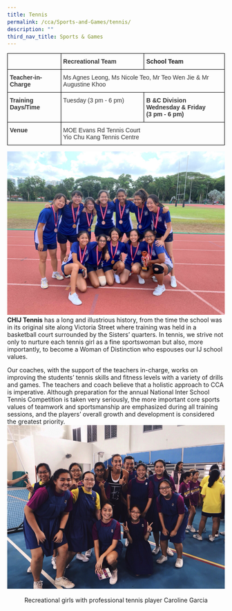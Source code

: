 ```yaml
---
title: Tennis
permalink: /cca/Sports-and-Games/tennis/
description: ""
third_nav_title: Sports & Games
---
```

<style type="text/css">
.tg  {border-collapse:collapse;border-spacing:0;}
.tg td{border-color:black;border-style:solid;border-width:1px;font-family:Arial, sans-serif;font-size:14px;
  overflow:hidden;padding:10px 5px;word-break:normal;}
.tg th{border-color:black;border-style:solid;border-width:1px;font-family:Arial, sans-serif;font-size:14px;
  font-weight:normal;overflow:hidden;padding:10px 5px;word-break:normal;}
.tg .tg-1wig{font-weight:bold;text-align:left;vertical-align:top}
.tg .tg-ujx6{color:#333;text-align:left;vertical-align:top}
.tg .tg-pvk6{color:#333;text-align:left;vertical-align:middle}
.tg .tg-osjb{color:#333;font-weight:bold;text-align:left;vertical-align:top}
</style>
<table class="tg">
<thead>
  <tr>
    <th class="tg-osjb"></th>
    <th class="tg-osjb">Recreational Team</th>
    <th class="tg-1wig">School Team</th>
  </tr>
</thead>
<tbody>
  <tr>
    <td class="tg-osjb">Teacher-in-Charge<br></td>
    <td class="tg-pvk6" colspan="2"><span style="color:inherit;background-color:transparent">Ms Agnes Leong, Ms Nicole Teo, Mr Teo Wen Jie &amp; Mr Augustine Khoo </span><br></td>
  </tr>
  <tr>
    <td class="tg-osjb">Training Days/Time<br></td>
    <td class="tg-ujx6"><span style="color:inherit">Tuesday (3 pm - 6 pm)</span></td>
    <td class="tg-osjb">B &amp;C Division<br>Wednesday &amp; Friday<br>(3 pm - 6 pm)</td>
  </tr>
  <tr>
    <td class="tg-osjb">Venue<br></td>
    <td class="tg-pvk6" colspan="2"><span style="color:inherit;background-color:transparent">MOE Evans Rd Tennis Court </span><br><span style="color:inherit;background-color:transparent">Yio Chu Kang Tennis Centre</span></td>
  </tr>
</tbody>
</table>

![](/images/Tennis%201.jpg)
**CHIJ Tennis** has a long and illustrious history, from the time the school was in its original site along Victoria Street where training was held in a basketball court surrounded by the Sisters’ quarters. In tennis, we strive not only to nurture each tennis girl as a fine sportswoman but also, more importantly, to become a Woman of Distinction who espouses our IJ school values. 

  

Our coaches, with the support of the teachers in-charge, works on improving the students’ tennis skills and fitness levels with a variety of drills and games. The teachers and coach believe that a holistic approach to CCA is imperative. Although preparation for the annual National Inter School Tennis Competition is taken very seriously, the more important core sports values of teamwork and sportsmanship are emphasized during all training sessions, and the players’ overall growth and development is considered the greatest priority.
![](/images/Tennis%20(Students-4).png)
<center>Recreational girls with professional tennis player Caroline Garcia<center>